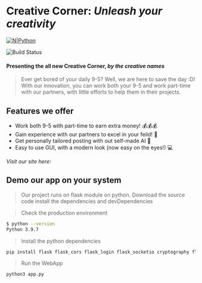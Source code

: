 # Creative Corner: _Unleash your creativity_

[![N|Python](https://www.python.org/static/community_logos/python-powered-w-200x80.png)](https://www.python.org/)

![Build Status](https://travis-ci.org/joemccann/dillinger.svg?branch=master)

#### Presenting the all new Creative Corner, _by the creative names_
> Ever get bored of your daily 9-5? Well, we are here to save the day :D! With our innovation, you can work both your 9-5 and work part-time with our partners, with little efforts to help them in their projects.

## Features we offer

- Work both 9-5 with part-time to earn extra money! 💰💰💰
- Gain experience with our partners to excel in your feild! 👷
- Get personally tailored posting with out self-made AI 🤖
- Easy to use GUI, with a modern look (now easy on the eyes!) 💻

_Visit our site here: <link>_

## Demo our app on your system

> Our project runs on flask module on python. Download the source code install the dependencies and devDependencies

> Check the production environment
```sh
$ python --version
Python 3.9.7
```
> Install the python dependencies
```python
pip install flask flask_cors flask_login flask_socketio cryptography flask_sqlalchemy
```

> Run the WebApp

```python
python3 app.py
```
